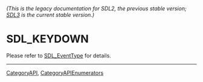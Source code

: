 ###### (This is the legacy documentation for SDL2, the previous stable version; [SDL3](https://wiki.libsdl.org/SDL3/) is the current stable version.)
# SDL_KEYDOWN

Please refer to [SDL_EventType](SDL_EventType) for details.

----
[CategoryAPI](CategoryAPI), [CategoryAPIEnumerators](CategoryAPIEnumerators)

